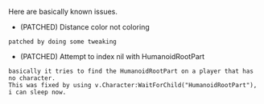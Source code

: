 Here are basically known issues.
+ (PATCHED) Distance color not coloring
```
patched by doing some tweaking
```
+ (PATCHED) Attempt to index nil with HumanoidRootPart
```
basically it tries to find the HumanoidRootPart on a player that has no character.
This was fixed by using v.Character:WaitForChild("HumanoidRootPart"), i can sleep now.
```
